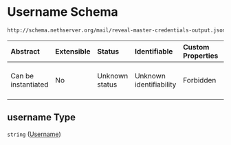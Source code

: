 # Username Schema

```txt
http://schema.nethserver.org/mail/reveal-master-credentials-output.json#/properties/username
```



| Abstract            | Extensible | Status         | Identifiable            | Custom Properties | Additional Properties | Access Restrictions | Defined In                                                                                                   |
| :------------------ | :--------- | :------------- | :---------------------- | :---------------- | :-------------------- | :------------------ | :----------------------------------------------------------------------------------------------------------- |
| Can be instantiated | No         | Unknown status | Unknown identifiability | Forbidden         | Allowed               | none                | [reveal-master-credentials-output.json\*](mail/reveal-master-credentials-output.json "open original schema") |

## username Type

`string` ([Username](reveal-master-credentials-output-properties-username.md))
